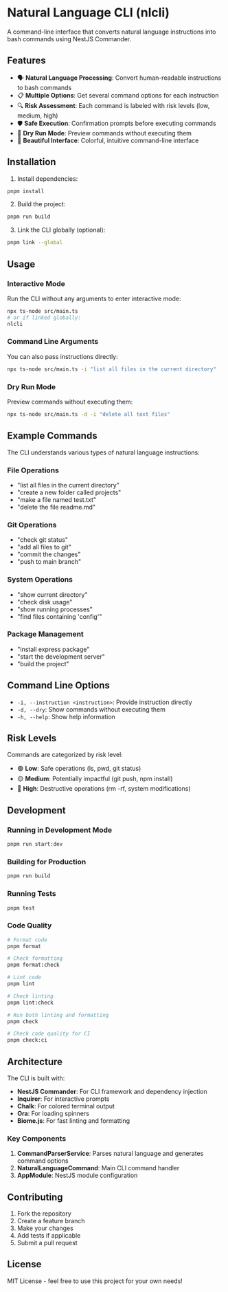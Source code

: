 # Natural Language CLI (nlcli)

A command-line interface that converts natural language instructions into bash commands using NestJS Commander.

## Features

- 🗣️ **Natural Language Processing**: Convert human-readable instructions to bash commands
- 📋 **Multiple Options**: Get several command options for each instruction
- 🔍 **Risk Assessment**: Each command is labeled with risk levels (low, medium, high)
- 🛡️ **Safe Execution**: Confirmation prompts before executing commands
- 🔄 **Dry Run Mode**: Preview commands without executing them
- 🎨 **Beautiful Interface**: Colorful, intuitive command-line interface

## Installation

1. Install dependencies:
```bash
pnpm install
```

2. Build the project:
```bash
pnpm run build
```

3. Link the CLI globally (optional):
```bash
pnpm link --global
```

## Usage

### Interactive Mode
Run the CLI without any arguments to enter interactive mode:
```bash
npx ts-node src/main.ts
# or if linked globally:
nlcli
```

### Command Line Arguments
You can also pass instructions directly:
```bash
npx ts-node src/main.ts -i "list all files in the current directory"
```

### Dry Run Mode
Preview commands without executing them:
```bash
npx ts-node src/main.ts -d -i "delete all text files"
```

## Example Commands

The CLI understands various types of natural language instructions:

### File Operations
- "list all files in the current directory"
- "create a new folder called projects"
- "make a file named test.txt"
- "delete the file readme.md"

### Git Operations
- "check git status"
- "add all files to git"
- "commit the changes"
- "push to main branch"

### System Operations
- "show current directory"
- "check disk usage"
- "show running processes"
- "find files containing 'config'"

### Package Management
- "install express package"
- "start the development server"
- "build the project"

## Command Line Options

- `-i, --instruction <instruction>`: Provide instruction directly
- `-d, --dry`: Show commands without executing them
- `-h, --help`: Show help information

## Risk Levels

Commands are categorized by risk level:
- 🟢 **Low**: Safe operations (ls, pwd, git status)
- 🟡 **Medium**: Potentially impactful (git push, npm install)
- 🔴 **High**: Destructive operations (rm -rf, system modifications)

## Development

### Running in Development Mode
```bash
pnpm run start:dev
```

### Building for Production
```bash
pnpm run build
```

### Running Tests
```bash
pnpm test
```

### Code Quality
```bash
# Format code
pnpm format

# Check formatting
pnpm format:check

# Lint code
pnpm lint

# Check linting
pnpm lint:check

# Run both linting and formatting
pnpm check

# Check code quality for CI
pnpm check:ci
```

## Architecture

The CLI is built with:
- **NestJS Commander**: For CLI framework and dependency injection
- **Inquirer**: For interactive prompts
- **Chalk**: For colored terminal output
- **Ora**: For loading spinners
- **Biome.js**: For fast linting and formatting

### Key Components

1. **CommandParserService**: Parses natural language and generates command options
2. **NaturalLanguageCommand**: Main CLI command handler
3. **AppModule**: NestJS module configuration

## Contributing

1. Fork the repository
2. Create a feature branch
3. Make your changes
4. Add tests if applicable
5. Submit a pull request

## License

MIT License - feel free to use this project for your own needs! 

